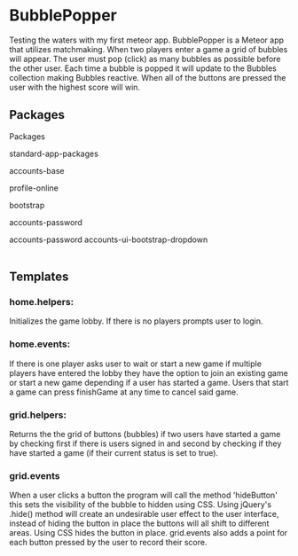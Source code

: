 <h1>BubblePopper</h1>
Testing the waters with my first meteor app. BubblePopper is a Meteor app that utilizes matchmaking. When two players enter a game a grid of bubbles will appear. The user must pop (click) as many bubbles as possible before the other user. Each time a bubble is popped it will update to the Bubbles collection making Bubbles reactive.  When all of the buttons are pressed the user with the highest score will win.





<br>

<h2>Packages</h2>






Packages

standard-app-packages

accounts-base

profile-online

bootstrap

accounts-password

accounts-password accounts-ui-bootstrap-dropdown
<br>
<br>


<h2>Templates</h2>
<h3>home.helpers:</h3>
Initializes the game lobby. If there is no players prompts user to login.
<h3>home.events:</h3>
If there is one player asks user to wait or start a new game if multiple players have entered the lobby they have the option to join an existing game or start a new game depending if a user has started a game. Users that start a game can press finishGame at any time to cancel said game.

<h3>grid.helpers:</h3>
Returns the the grid of buttons (bubbles) if two users have started a game by checking first if there is users signed in and second by checking if they have started a game (if their current status is set to true).

<h3>grid.events</h3>
When a user clicks a button the program will call the method 'hideButton' this sets the visibility of the bubble to hidden using CSS. Using jQuery's .hide() method will create an undesirable user effect to the user interface, instead of hiding the button in place the buttons will all shift to different areas. Using CSS hides the button in place. grid.events also adds a point for each button pressed by the user to record their score.



